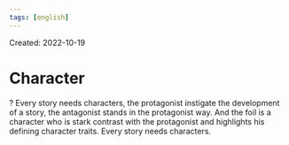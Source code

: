 ```yaml
---
tags: [english] 
---
```

Created: 2022-10-19

# Character
?
Every story needs characters, the protagonist instigate the development of a story, the antagonist stands in the protagonist way. And the foil is a character who is stark contrast with the protagonist and highlights his defining character traits.
Every story needs characters.
<!--SR:!2022-10-22,3,250-->
